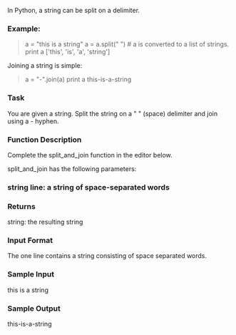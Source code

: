 In Python, a string can be split on a delimiter.

### Example:

> a = "this is a string"
> a = a.split(" ") # a is converted to a list of strings. 
> print a
>['this', 'is', 'a', 'string']

Joining a string is simple:

> a = "-".join(a)
> print a
> this-is-a-string 

### Task
You are given a string. Split the string on a " " (space) delimiter and join using a - hyphen.

### Function Description

Complete the split_and_join function in the editor below.

split_and_join has the following parameters:
### string line: a string of space-separated words

### Returns
string: the resulting string

### Input Format
The one line contains a string consisting of space separated words.

### Sample Input
this is a string

### Sample Output
this-is-a-string